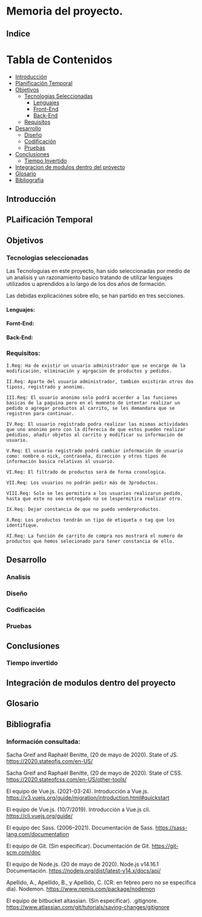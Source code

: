 # Memoria del proyecto.

## Indice   
 
# Tabla de Contenidos

- [Introducción](#introducción)
- [Planificación Temporal](#planificación_temporal)
- [Objetivos](#objetivos)
  - [Tecnologias Seleccionadas](#tecnologias_seleccionadas)
    - [Lenguajes](#lenguajes)  
    - [Front-End](#front-end)  
    - [Back-End](#back-end)  
  - [Requisitos](#requisitos)
- [Desarrollo](#desarrollo)
  - [Diseño](#diseño)
  - [Codificación](#codificación)
  - [Pruebas](#pruebas)
- [Conclusiones](#conclusiones)
  - [Tiempo Invertido](#tiempo_invertido)
- [Integracion de modulos dentro del proyecto](#integracion-de-modulos-dentro-delproyecto)
- [Glosario](#glosario)
- [Bibliografia](#bibliografia)

## Introducción

## PLaificación Temporal

 

## Objetivos

### Tecnologias seleccionadas

  Las Tecnologuias en este proyecto, han sido seleccionadas por medio de un analisis y un razonamiento basico tratando de utilizar lenguajes utilizados u aprendidos a lo largo de los dos años de formación.

  Las debidas explicaciónes sobre ello, se han partido en tres secciones.

#### Lenguajes:

#### Fornt-End:

#### Back-End:



### Requisitos:
```
I.Req: Ha de existir un usuario administrador que se encarge de la modificación, eliminación y agrgación de productos y pedidos.

II.Req: Aparte del usuario administrador, también existirán otros dos tiposs, registrado y anonimo.

III.Req: El usuario anonimo solo podrá accerder a las funciones basicas de la paguina pero en el momneto de intentar realizar un pedido o agregar productos al carrito, se les demandara que se registren para continuar.

IV.Req: El usuario registrado podra realizar las mismas actividades que uno anonimo pero con la diferecia de que estos pueden realizar pedidios, añadir objetos al carrito y modificar su información de usuario.

V.Req: El usuario registrado podrá cambiar información de usuario como: nombre o nick, contraseña, dirección y otros tipos de información basica relativas al usuario.

VI.Req: El filtrado de productos será de forma cronologica.

VII.Req: Los usuarios no podrán pedir más de 3productos.

VIII.Req: Solo se les permitira a los usuarios realizarun pedido, hasta que este no sea entregado no se lespermitira realizar otro.

IX.Req: Dejar constancia de que no puedo venderproductos.

X.Req: Los productos tendrán un tipo de etiqueta o tag que los identifique.

XI.Req: La función de carrito de compra nos mostrará el numero de productos que hemos selecionado para tener constancia de ello.
```
## Desarrollo




### Analisis

### Diseño

### Codificación

### Pruebas

## Conclusiones

### Tiempo invertido


## Integración de modulos dentro del proyecto

## Glosario

## Bibliografia


### Información consultada:

Sacha Greif and Raphaël Benitte, (20 de mayo de 2020). State of JS. https://2020.stateofjs.com/en-US/

Sacha Greif and Raphaël Benitte, (20 de mayo de 2020). State of CSS. https://2020.stateofcss.com/en-US/other-tools/

El equipo de Vue.js. (2021-03-24). Introducción a Vue.js. https://v3.vuejs.org/guide/migration/introduction.html#quickstart

El equipo de Vue.js. (10/7/2019). Introducción a Vue.js cli. https://cli.vuejs.org/guide/

El equipo dec Sass. (2006–2021). Documentación de Sass. https://sass-lang.com/documentation

El equipo de Git. (Sin especificar). Documentación de Git. https://git-scm.com/doc

El equipo de Node.js. (20 de mayo de 2020). Node.js v14.16.1 Documentación. https://nodejs.org/dist/latest-v14.x/docs/api/

Apellido, A., Apellido, B., y Apellido, C. (CR: en febreo pero no se especifica dia). Nodemon. https://www.npmjs.com/package/nodemon

El equipo de bitbucket altassian. (Sin especificar). .gitignore. https://www.atlassian.com/git/tutorials/saving-changes/gitignore

